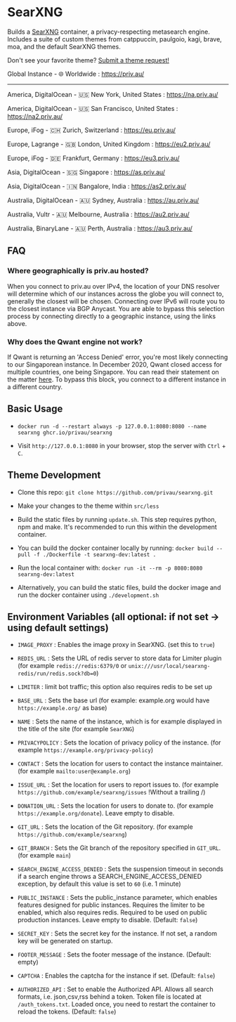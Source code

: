 # SearXNG

Builds a [SearXNG](https://github.com/searxng/searxng) container, a privacy-respecting metasearch engine. Includes a suite of custom themes from catppuccin, paulgoio, kagi, brave, moa, and the default SearXNG themes.

Don't see your favorite theme? [Submit a theme request!](https://github.com/privau/searxng/issues/new?assignees=&labels=bug&projects=&template=theme-request.md)

Global Instance - 🌐 Worldwide : https://priv.au/

---

America, DigitalOcean - 🇺🇸 New York, United States : https://na.priv.au/

America, DigitalOcean - 🇺🇸 San Francisco, United States : https://na2.priv.au/

Europe, iFog - 🇨🇭 Zurich, Switzerland : https://eu.priv.au/

Europe, Lagrange - 🇬🇧 London, United Kingdom : https://eu2.priv.au/

Europe, iFog - 🇩🇪 Frankfurt, Germany : https://eu3.priv.au/

Asia, DigitalOcean - 🇸🇬 Singapore : https://as.priv.au/

Asia, DigitalOcean - 🇮🇳 Bangalore, India : https://as2.priv.au/

Australia, DigitalOcean - 🇦🇺 Sydney, Australia : https://au.priv.au/

Australia, Vultr - 🇦🇺 Melbourne, Australia : https://au2.priv.au/

Australia, BinaryLane - 🇦🇺 Perth, Australia : https://au3.priv.au/

## FAQ

### Where geographically is priv.au hosted?

When you connect to priv.au over IPv4, the location of your DNS resolver will determine which of our instances across the globe you will connect to, generally the closest will be chosen. Connecting over IPv6 will route you to the closest instance via BGP Anycast. You are able to bypass this selection process by connecting directly to a geographic instance, using the links above.

### Why does the Qwant engine not work?

If Qwant is returning an 'Access Denied' error, you're most likely connecting to our Singaporean instance. In December 2020, Qwant closed access for multiple countries, one being Singapore. You can read their statement on the matter [here](https://twitter.com/QwantCom/status/1339149434572206080). To bypass this block, you connect to a different instance in a different country.

## Basic Usage

* ```docker run -d --restart always -p 127.0.0.1:8080:8080 --name searxng ghcr.io/privau/searxng```

* Visit `http://127.0.0.1:8080` in your browser, stop the server with `Ctrl` + `C`.

## Theme Development

* Clone this repo: ```git clone https://github.com/privau/searxng.git```

* Make your changes to the theme within `src/less`

* Build the static files by running `update.sh`. This step requires python, npm and make. It's recommended to run this within the development container.

* You can build the docker container locally by running: ```docker build --pull -f ./Dockerfile -t searxng-dev:latest .```

* Run the local container with: ```docker run -it --rm -p 8080:8080 searxng-dev:latest```

* Alternatively, you can build the static files, build the docker image and run the docker container using `./development.sh`

## Environment Variables (all optional: if not set -> using default settings)

* ```IMAGE_PROXY``` : Enables the image proxy in SearXNG. (set this to `true`)

* ```REDIS_URL``` : Sets the URL of redis server to store data for Limiter plugin (for example `redis://redis:6379/0` or `unix:///usr/local/searxng-redis/run/redis.sock?db=0`)

* ```LIMITER``` : limit bot traffic; this option also requires redis to be set up

* ```BASE_URL``` : Sets the base url (for example: example.org would have `https://example.org/` as base)

* ```NAME``` : Sets the name of the instance, which is for example displayed in the title of the site (for example `SearXNG`)

* ```PRIVACYPOLICY``` : Sets the location of privacy policy of the instance. (for example `https://example.org/privacy-policy`)

* ```CONTACT``` : Sets the location for users to contact the instance maintainer. (for example `mailto:user@example.org`)

* ```ISSUE_URL``` : Set the location for users to report issues to. (for example `https://github.com/example/searxng/issues` !Without a trailing /)

* ```DONATION_URL``` : Sets the location for users to donate to. (for example `https://example.org/donate`). Leave empty to disable.

* ```GIT_URL``` : Sets the location of the Git repository. (for example `https://github.com/example/searxng`)

* ```GIT_BRANCH``` : Sets the Git branch of the repository specified in `GIT_URL`. (for example `main`)

* ```SEARCH_ENGINE_ACCESS_DENIED``` : Sets the suspension timeout in seconds if a search engine throws a SEARCH_ENGINE_ACCESS_DENIED exception, by default this value is set to ```60``` (i.e. 1 minute)

* ```PUBLIC_INSTANCE``` : Sets the public_instance parameter, which enables features designed for public instances. Requires the limiter to be enabled, which also requires redis. Required to be used on public production instances. Leave empty to disable. (Default: `false`)

* ```SECRET_KEY``` : Sets the secret key for the instance. If not set, a random key will be generated on startup.

* ```FOOTER_MESSAGE``` : Sets the footer message of the instance. (Default: empty)

* ```CAPTCHA``` : Enables the captcha for the instance if set. (Default: `false`)

* ```AUTHORIZED_API``` : Set to enable the Authorized API. Allows all search formats, i.e. json,csv,rss behind a token. Token file is located at `/auth_tokens.txt`. Loaded once, you need to restart the container to reload the tokens. (Default: `false`)
